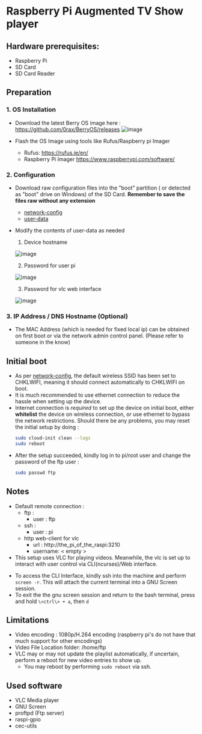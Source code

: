 # Raspberry Pi Augmented TV Show player 

## Hardware prerequisites:
- Raspberry Pi
- SD Card
- SD Card Reader

## Preparation
### 1. OS Installation

- Download the latest Berry OS image here : https://github.com/0rax/BerryOS/releases
  ![image](https://github.com/B83C/raspi_video/assets/72597973/fa578165-98bd-4a53-b8d1-d2521c7ee24e)

- Flash the OS Image using tools like Rufus/Raspberry pi Imager 
  - Rufus: https://rufus.ie/en/
  - Raspberry Pi Imager https://www.raspberrypi.com/software/

### 2. Configuration

- Download raw configuration files into the "boot" partition ( or detected as "boot" drive on Windows) of the SD Card. **Remember to save the files raw without any extension**
  * [network-config](network-config?raw=1)
  * [user-data](user-data?raw=1)
 
- Modify the contents of user-data as needed
  1) Device hostname
  
    ![image](https://github.com/B83C/raspi_video/assets/72597973/bdee83b5-50ef-4f94-bde7-ad8b4a0ac2f9)
    
  2) Password for user pi

    ![image](https://github.com/B83C/raspi_video/assets/72597973/6326770f-8cc9-4637-821d-89cc66e6020c)
    
  3) Password for vlc web interface

    ![image](https://github.com/B83C/raspi_video/assets/72597973/a61468cb-a0ea-485e-b63b-12c51db3cc13)
    

### 3. IP Address / DNS Hostname (Optional)
  - The MAC Address (which is needed for fixed local ip) can be obtained on first boot or via the network admin control panel. (Please refer to someone in the know)

## Initial boot
- As per [network-config](network-config?raw=1), the default wireless SSID has been set to CHKLWIFI, meaning it should connect automatically to CHKLWIFI on boot.
- It is much recommended to use ethernet connection to reduce the hassle when setting up the device.
- Internet connection is *required* to set up the device on initial boot, either **whitelist** the device on wireless connection, or use ethernet to bypass the network restrictions. Should there be any problems, you may reset the initial setup by doing :
  ```sh
  sudo cloud-init clean --logs
  sudo reboot
  ```
- After the setup succeeded, kindly log in to pi/root user and change the password of the ftp user : 
  ```sh
  sudo passwd ftp
  ```
  
## Notes
- Default remote connection :
  * ftp : 
    - user : ftp
  * ssh : 
    - user : pi
  * http web-client for vlc
    - url : http://the_pi_of_the_raspi:3210
    - username: < empty >
 - This setup uses VLC for playing videos. Meanwhile, the vlc is set up to interact with user control via CLI(ncurses)/Web interface.
  * To access the CLI Interface, kindly ssh into the machine and perform `screen -r`. This will attach the current terminal into a GNU Screen session.
  * To exit the the gnu screen session and return to the bash terminal, press and hold `\<ctrl\> + a`, then `d`

## Limitations
- Video encoding : 1080p/H.264 encoding (raspberry pi's do not have that much support for other encodings)
- Video File Location
    folder: /home/ftp
- VLC may or may not update the playlist automatically, if uncertain, perform a reboot for new video entries to show up.
  * You may reboot by performing `sudo reboot` via ssh.
  
## Used software
  - VLC Media player
  - GNU Screen
  - proftpd (Ftp server)
  - raspi-gpio
  - cec-utils
